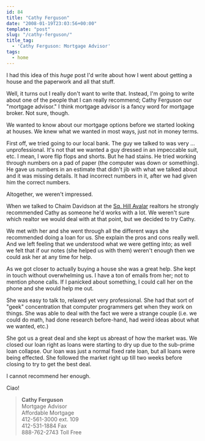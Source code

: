 ```yaml
---
id: 84
title: "Cathy Ferguson"
date: "2008-01-19T23:03:56+00:00"
template: "post"
slug: "/cathy-ferguson/"
title_tag:
  - 'Cathy Ferguson: Mortgage Advisor'
tags:
  - home
---
```


I had this idea of this _huge_ post I'd write about how I went about getting a
house and the paperwork and all that stuff.

Well, it turns out I really don't want to write that. Instead, I'm going to
write about one of the people that I can really recommend; Cathy Ferguson our
"mortgage advisor." I think mortgage advisor is a fancy word for mortgage
broker. Not sure, though.

We wanted to know about our mortgage options before we started looking at
houses. We knew what we wanted in most ways, just not in money
terms.<!-- more -->

First off, we tried going to our local bank. The guy we talked to was very ...
unprofessional. It's not that we wanted a guy dressed in an impeccable suit,
etc. I mean, I wore flip flops and shorts. But he had stains. He tried working
through numbers on a pad of paper (the computer was down or something). He gave
us numbers in an estimate that didn't jib with what we talked about and it was
missing details. It had incorrect numbers in it, after we had given him the
correct numbers.

Altogether, we weren't impressed.

When we talked to Chaim Davidson at the
[Sq. Hill Avalar](http://chaimdavidson.com/) realtors he strongly recommended
Cathy as someone he'd works with a lot. We weren't sure which realtor we would
deal with at that point, but we decided to try Cathy.

We met with her and she went through all the different ways she recommended
doing a loan for us. She explain the pros and cons really well. And we left
feeling that we understood what we were getting into; as well we felt that if
our notes (she helped us with them) weren't enough then we could ask her at any
time for help.

As we got closer to actually buying a house she was a great help. She kept in
touch without overwhelming us. I have a ton of emails from her; not to mention
phone calls. If I panicked about something, I could call her on the phone and
she would help me out.

She was easy to talk to, relaxed yet very professional. She had that sort of
"geek" concentration that computer programmers get when they work on things. She
was able to deal with the fact we were a strange couple (i.e. we could do math,
had done research before-hand, had weird ideas about what we wanted, etc.)

She got us a great deal and she kept us abreast of how the market was. We closed
our loan right as loans were starting to dry up due to the sub-prime loan
collapse. Our loan was just a normal fixed rate loan, but all loans were being
effected. She followed the market right up till two weeks before closing to try
to get the best deal.

I cannot recommend her enough.

Ciao!

> **Cathy Ferguson**<br /> Mortgage Advisor<br /> Affordable Mortgage<br />
> 412-561-3000 ext. 109<br /> 412-531-1884 Fax<br /> 888-762-2743 Toll
> Free<br />
